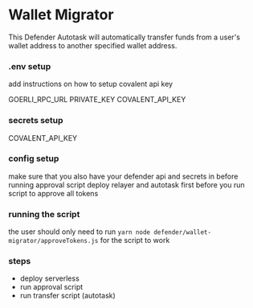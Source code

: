 # Wallet Migrator

This Defender Autotask will automatically transfer funds from a user's wallet address to another specified wallet address.


### .env setup

add instructions on how to setup covalent api key

GOERLI_RPC_URL
PRIVATE_KEY
COVALENT_API_KEY

### secrets setup
COVALENT_API_KEY

### config setup

make sure that you also have your defender api and secrets in before running approval script
deploy relayer and autotask first before you run script to approve all tokens

### running the script
the user should only need to run `yarn node defender/wallet-migrator/approveTokens.js` for the script to work

### steps
- deploy serverless
- run approval script
- run transfer script (autotask)